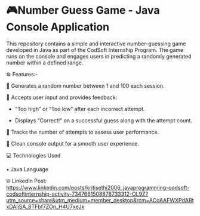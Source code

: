 # 🎮Number Guess Game - Java Console Application

This repository contains a simple and interactive number-guessing game developed in Java as part of the CodSoft Internship Program. The game runs on the console and engages users in predicting a randomly generated number within a defined range.

⚙️ Features:-

🔹 Generates a random number between 1 and 100 each session.

🔹 Accepts user input and provides feedback:

  - “Too high” or “Too low” after each incorrect attempt.

  - Displays “Correct!” on a successful guess along with the attempt count.

🔹 Tracks the number of attempts to assess user performance.

🔹 Clean console output for a smooth user experience.

💻 Technologies Used

• Java Language

🌐 LinkedIn Post: https://www.linkedin.com/posts/kritisethi2006_javaprogramming-codsoft-codsoftinternship-activity-7347661508878733312-OL9Z?utm_source=share&utm_medium=member_desktop&rcm=ACoAAFWXPdABtxDAIjSA_8TFbf7ZOn_H4U7xeJk
